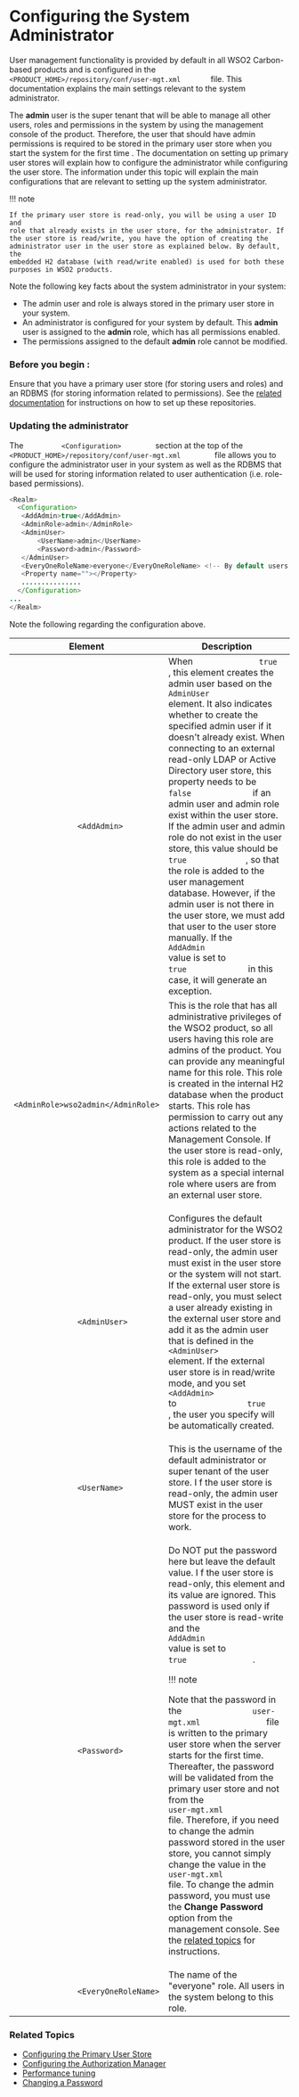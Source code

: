 # Configuring the System Administrator

User management functionality is provided by default in all WSO2
Carbon-based products and is configured in the
`         <PRODUCT_HOME>/repository/conf/user-mgt.xml        ` file.
This documentation explains the main settings relevant to the system
administrator.

The **admin** user is the super tenant that will be able to manage all
other users, roles and permissions in the system by using the management
console of the product. Therefore, the user that should have admin
permissions is required to be stored in the primary user store when you
start the system for the first time . The documentation on setting up
primary user stores will explain how to configure the administrator
while configuring the user store. The information under this topic will
explain the main configurations that are relevant to setting up the
system administrator.

!!! note
    
    If the primary user store is read-only, you will be using a user ID and
    role that already exists in the user store, for the administrator. If
    the user store is read/write, you have the option of creating the
    administrator user in the user store as explained below. By default, the
    embedded H2 database (with read/write enabled) is used for both these
    purposes in WSO2 products.
    

Note the following key facts about the system administrator in your
system:

-   The admin user and role is always stored in the primary user store
    in your system.
-   An administrator is configured for your system by default. This
    **admin** user is assigned to the **admin** role, which has all
    permissions enabled.
-   The permissions assigned to the default **admin** role cannot be
    modified.

### Before you begin **:**

Ensure that you have a primary user store (for storing users and roles)
and an RDBMS (for storing information related to permissions). See the
[related
documentation](#ConfiguringtheSystemAdministrator-RelatedTopics) for
instructions on how to set up these repositories.

### Updating the administrator

The `          <Configuration>         ` section at the top of the
`          <PRODUCT_HOME>/repository/conf/user-mgt.xml         ` file
allows you to configure the administrator user in your system as well as
the RDBMS that will be used for storing information related to user
authentication (i.e. role-based permissions).

``` java
<Realm>
  <Configuration>
   <AddAdmin>true</AddAdmin>
   <AdminRole>admin</AdminRole>
   <AdminUser>
       <UserName>admin</UserName>
       <Password>admin</Password>
   </AdminUser>
   <EveryOneRoleName>everyone</EveryOneRoleName> <!-- By default users in this role see the registry root -->
   <Property name=""></Property>
   ...............
  </Configuration>
...
</Realm> 
```

Note the following regarding the configuration above.

<table>
<colgroup>
<col style="width: 50%" />
<col style="width: 50%" />
</colgroup>
<thead>
<tr class="header">
<th>Element</th>
<th>Description</th>
</tr>
</thead>
<tbody>
<tr class="odd">
<td><code>              &lt;AddAdmin&gt;             </code></td>
<td>When <code>              true             </code>, this element creates the admin user based on the <code>              AdminUser             </code> element. It also indicates whether to create the specified admin user if it doesn't already exist. When connecting to an external read-only LDAP or Active Directory user store, this property needs to be <code>              false             </code> if an admin user and admin role exist within the user store. If the admin user and admin role do not exist in the user store, this value should be <code>              true             </code>, so that the role is added to the user management database. However, if the admin user is not there in the user store, we must add that user to the user store manually. If the <code>              AddAdmin             </code> value is set to <code>              true             </code> in this case, it will generate an exception.</td>
</tr>
<tr class="even">
<td><code>              &lt;AdminRole&gt;wso2admin&lt;/AdminRole&gt;             </code></td>
<td>This is the role that has all administrative privileges of the WSO2 product, so all users having this role are admins of the product. You can provide any meaningful name for this role. This role is created in the internal H2 database when the product starts. This role has permission to carry out any actions related to the Management Console. If the user store is read-only, this role is added to the system as a special internal role where users are from an external user store.</td>
</tr>
<tr class="odd">
<td><code>              &lt;AdminUser&gt;             </code></td>
<td><p>Configures the default administrator for the WSO2 product. If the user store is read-only, the admin user must exist in the user store or the system will not start. If the external user store is read-only, you must select a user already existing in the external user store and add it as the admin user that is defined in the <code>               &lt;AdminUser&gt;              </code> element. If the external user store is in read/write mode, and you set <code>               &lt;AddAdmin&gt;              </code> to <code>               true              </code>, the user you specify will be automatically created.</p></td>
</tr>
<tr class="even">
<td><code>              &lt;UserName&gt;             </code></td>
<td>This is the username of the default administrator or super tenant of the user store. I f the user store is read-only, the admin user MUST exist in the user store for the process to work.</td>
</tr>
<tr class="odd">
<td><code>              &lt;Password&gt;             </code></td>
<td><p>Do NOT put the password here but leave the default value. I f the user store is read-only, this element and its value are ignored. This password is used only if the user store is read-write and the <code>               AddAdmin              </code> value is set to <code>               true              </code> .<br />
</p>
!!! note
    <p>Note that the password in the <code>               user-mgt.xml              </code> file is written to the primary user store when the server starts for the first time. Thereafter, the password will be validated from the primary user store and not from the <code>               user-mgt.xml              </code> file. Therefore, if you need to change the admin password stored in the user store, you cannot simply change the value in the <code>               user-mgt.xml              </code> file. To change the admin password, you must use the <strong>Change Password</strong> option from the management console. See the <a href="#ConfiguringtheSystemAdministrator-RelatedTopics">related topics</a> for instructions.</p>
</tr>
<tr class="even">
<td><code>              &lt;EveryOneRoleName&gt;             </code></td>
<td>The name of the "everyone" role. All users in the system belong to this role.</td>
</tr>
</tbody>
</table>

### Related Topics

-   [Configuring the Primary User
    Store](_Configuring_the_Primary_User_Store_)
-   [Configuring the Authorization
    Manager](_Configuring_the_Authorization_Manager_)
-   [Performance tuning](_Performance_Tuning_Recommendations_)
-   [Changing a
    Password](Configuring-Users_103330327.html#ConfiguringUsers-Changingauser'spassword)
